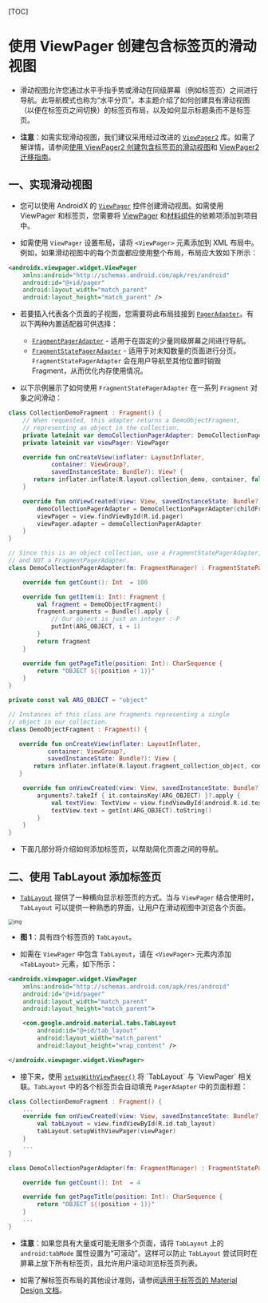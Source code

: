 [TOC]

# 使用 ViewPager 创建包含标签页的滑动视图

* 滑动视图允许您通过水平手指手势或滑动在同级屏幕（例如标签页）之间进行导航。此导航模式也称为“水平分页”。本主题介绍了如何创建具有滑动视图（以便在标签页之间切换）的标签页布局，以及如何显示标题条而不是标签页。

* **注意**：如需实现滑动视图，我们建议采用经过改进的 [`ViewPager2`](https://developer.android.google.cn/reference/kotlin/androidx/viewpager2/widget/ViewPager2) 库。如需了解详情，请参阅[使用 ViewPager2 创建包含标签页的滑动视图](https://developer.android.google.cn/guide/navigation/navigation-swipe-view-2)和 [ViewPager2 迁移指南](https://developer.android.google.cn/training/animation/vp2-migration)。

## 一、实现滑动视图

* 您可以使用 AndroidX 的 [`ViewPager`](https://developer.android.google.cn/reference/kotlin/androidx/viewpager/widget/ViewPager) 控件创建滑动视图。如需使用 ViewPager 和标签页，您需要将 [ViewPager](https://developer.android.google.cn/jetpack/androidx/releases/viewpager#androidx-deps) 和[材料组件](https://material.io/develop/android/docs/getting-started/)的依赖项添加到项目中。

* 如需使用 `ViewPager` 设置布局，请将 `<ViewPager>` 元素添加到 XML 布局中。例如，如果滑动视图中的每个页面都应使用整个布局，布局应大致如下所示：

```xml
<androidx.viewpager.widget.ViewPager
    xmlns:android="http://schemas.android.com/apk/res/android"
    android:id="@+id/pager"
    android:layout_width="match_parent"
    android:layout_height="match_parent" />
```

* 若要插入代表各个页面的子视图，您需要将此布局挂接到 [`PagerAdapter`](https://developer.android.google.cn/reference/androidx/viewpager/widget/PagerAdapter)。有以下两种内置适配器可供选择：
  * [`FragmentPagerAdapter`](https://developer.android.google.cn/reference/androidx/fragment/app/FragmentPagerAdapter) - 适用于在固定的少量同级屏幕之间进行导航。
  * [`FragmentStatePagerAdapter`](https://developer.android.google.cn/reference/androidx/fragment/app/FragmentStatePagerAdapter) - 适用于对未知数量的页面进行分页。`FragmentStatePagerAdapter` 会在用户导航至其他位置时销毁 Fragment，从而优化内存使用情况。

* 以下示例展示了如何使用 `FragmentStatePagerAdapter` 在一系列 `Fragment` 对象之间滑动：

```kotlin
class CollectionDemoFragment : Fragment() {
    // When requested, this adapter returns a DemoObjectFragment,
    // representing an object in the collection.
    private lateinit var demoCollectionPagerAdapter: DemoCollectionPagerAdapter
    private lateinit var viewPager: ViewPager

    override fun onCreateView(inflater: LayoutInflater,
            container: ViewGroup?,
            savedInstanceState: Bundle?): View? {
       return inflater.inflate(R.layout.collection_demo, container, false)
    }

    override fun onViewCreated(view: View, savedInstanceState: Bundle?) {
        demoCollectionPagerAdapter = DemoCollectionPagerAdapter(childFragmentManager)
        viewPager = view.findViewById(R.id.pager)
        viewPager.adapter = demoCollectionPagerAdapter
    }
}

// Since this is an object collection, use a FragmentStatePagerAdapter,
// and NOT a FragmentPagerAdapter.
class DemoCollectionPagerAdapter(fm: FragmentManager) : FragmentStatePagerAdapter(fm) {

    override fun getCount(): Int  = 100

    override fun getItem(i: Int): Fragment {
        val fragment = DemoObjectFragment()
        fragment.arguments = Bundle().apply {
            // Our object is just an integer :-P
            putInt(ARG_OBJECT, i + 1)
        }
        return fragment
    }

    override fun getPageTitle(position: Int): CharSequence {
        return "OBJECT ${(position + 1)}"
    }
}

private const val ARG_OBJECT = "object"

// Instances of this class are fragments representing a single
// object in our collection.
class DemoObjectFragment : Fragment() {

   override fun onCreateView(inflater: LayoutInflater,
           container: ViewGroup?,
           savedInstanceState: Bundle?): View {
       return inflater.inflate(R.layout.fragment_collection_object, container, false)
   }

    override fun onViewCreated(view: View, savedInstanceState: Bundle?) {
        arguments?.takeIf { it.containsKey(ARG_OBJECT) }?.apply {
            val textView: TextView = view.findViewById(android.R.id.text1)
            textView.text = getInt(ARG_OBJECT).toString()
        }
    }
}
```

* 下面几部分将介绍如何添加标签页，以帮助简化页面之间的导航。

## 二、使用 TabLayout 添加标签页

* [`TabLayout`](https://developer.android.google.cn/reference/com/google/android/material/tabs/TabLayout) 提供了一种横向显示标签页的方式。当与 `ViewPager` 结合使用时，`TabLayout` 可以提供一种熟悉的界面，让用户在滑动视图中浏览各个页面。

<img src="https://developer.android.google.cn/images/topic/libraries/architecture/navigation-tab-layout.png" alt="img" style="zoom: 67%;" />

* **图 1**：具有四个标签页的 `TabLayout`。

* 如需在 `ViewPager` 中包含 `TabLayout`，请在 `<ViewPager>` 元素内添加 `<TabLayout>` 元素，如下所示：

```xml
<androidx.viewpager.widget.ViewPager
    xmlns:android="http://schemas.android.com/apk/res/android"
    android:id="@+id/pager"
    android:layout_width="match_parent"
    android:layout_height="match_parent">

    <com.google.android.material.tabs.TabLayout
        android:id="@+id/tab_layout"
        android:layout_width="match_parent"
        android:layout_height="wrap_content" />

</androidx.viewpager.widget.ViewPager>
```

* 接下来，使用 [`setupWithViewPager()`](https://developer.android.google.cn/reference/com/google/android/material/tabs/TabLayout#setupWithViewPager(android.support.v4.view.ViewPager)) 将 `TabLayout` 与 `ViewPager` 相关联。`TabLayout` 中的各个标签页会自动填充 `PagerAdapter` 中的页面标题：

```kotlin
class CollectionDemoFragment : Fragment() {
    ...
    override fun onViewCreated(view: View, savedInstanceState: Bundle?) {
        val tabLayout = view.findViewById(R.id.tab_layout)
        tabLayout.setupWithViewPager(viewPager)
    }
    ...
}

class DemoCollectionPagerAdapter(fm: FragmentManager) : FragmentStatePagerAdapter(fm) {

    override fun getCount(): Int  = 4

    override fun getPageTitle(position: Int): CharSequence {
        return "OBJECT ${(position + 1)}"
    }
    ...
}
```

* **注意**：如果您具有大量或可能无限多个页面，请将 `TabLayout` 上的 `android:tabMode` 属性设置为“可滚动”。这样可以防止 `TabLayout` 尝试同时在屏幕上放下所有标签页，且允许用户滚动浏览标签页列表。

* 如需了解标签页布局的其他设计准则，请参阅[适用于标签页的 Material Design 文档](https://material.io/design/components/tabs.html)。